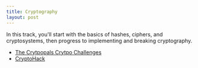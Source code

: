 ```yaml
---
title: Cryptography
layout: post
---
```


In this track, you'll start with the basics of hashes, ciphers, and cryptosystems, then progress to implementing and breaking cryptography.

* [The Crytpopals Crytpo Challenges](https://www.cryptopals.com/)
* [CryptoHack](https://cryptohack.org/challenges/)
